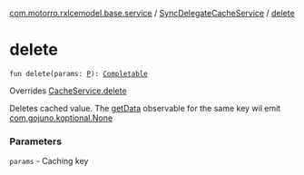[com.motorro.rxlcemodel.base.service](../index.md) / [SyncDelegateCacheService](index.md) / [delete](./delete.md)

# delete

`fun delete(params: `[`P`](index.md#P)`): `[`Completable`](http://reactivex.io/RxJava/3.x/javadoc/io/reactivex/rxjava3/core/Completable.html)

Overrides [CacheService.delete](../-cache-service/delete.md)

Deletes cached value.
The [getData](get-data.md) observable for the same key wil emit [com.gojuno.koptional.None](#)

### Parameters

`params` - Caching key